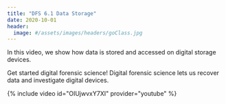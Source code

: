 ```yaml
---
title: "DFS 6.1 Data Storage"
date: 2020-10-01
header:
  image: #/assets/images/headers/goClass.jpg
---
```


In this video, we show how data is stored and accessed on digital storage devices.

Get started digital forensic science! Digital forensic science lets us recover data and investigate digital devices.

{% include video id="OIUjwvxY7XI" provider="youtube" %}